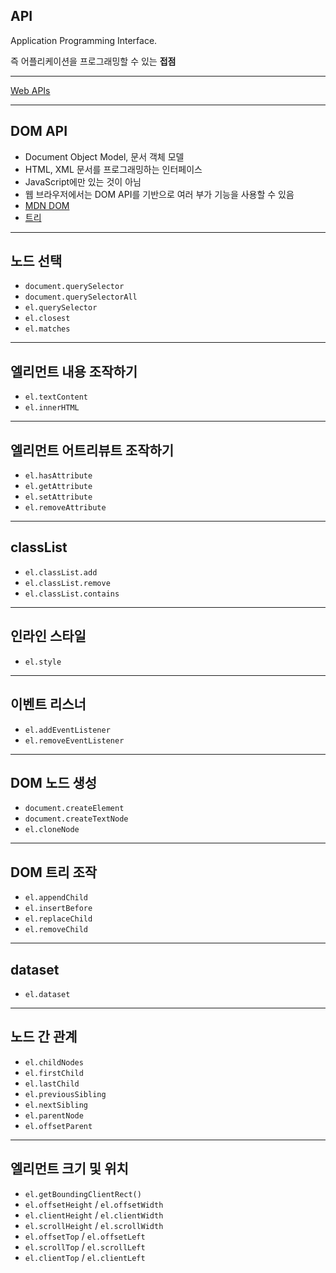 ## API

Application Programming Interface.

즉 어플리케이션을 프로그래밍할 수 있는 **접점**

---

[Web APIs](https://developer.mozilla.org/en-US/docs/Web/API)

---

## DOM API

- Document Object Model, 문서 객체 모델
- HTML, XML 문서를 프로그래밍하는 인터페이스
- JavaScript에만 있는 것이 아님
- 웹 브라우저에서는 DOM API를 기반으로 여러 부가 기능을 사용할 수 있음
- [MDN DOM](https://developer.mozilla.org/ko/docs/DOM)
- [트리](https://javascript-fds.netlify.com/pages/282-data-structures#트리-tree)

---

## 노드 선택

- `document.querySelector`
- `document.querySelectorAll`
- `el.querySelector`
- `el.closest`
- `el.matches`

<!-- NodeList -->

---

## 엘리먼트 내용 조작하기

- `el.textContent`
- `el.innerHTML`

<!-- innerHTML과 XSS -->

---

## 엘리먼트 어트리뷰트 조작하기

- `el.hasAttribute`
- `el.getAttribute`
- `el.setAttribute`
- `el.removeAttribute`

---

## classList

- `el.classList.add`
- `el.classList.remove`
- `el.classList.contains`

---

## 인라인 스타일

- `el.style`

---

## 이벤트 리스너

- `el.addEventListener`
- `el.removeEventListener`

---

## DOM 노드 생성

- `document.createElement`
- `document.createTextNode`
- `el.cloneNode`

---

## DOM 트리 조작

- `el.appendChild`
- `el.insertBefore`
- `el.replaceChild`
- `el.removeChild`

<!-- appendChild, insertBefore를 통한 위치의 이동 -->

---

## dataset

- `el.dataset`

---

## 노드 간 관계

- `el.childNodes`
- `el.firstChild`
- `el.lastChild`
- `el.previousSibling`
- `el.nextSibling`
- `el.parentNode`
- `el.offsetParent`

---

## 엘리먼트 크기 및 위치

- `el.getBoundingClientRect()`
- `el.offsetHeight` / `el.offsetWidth`
- `el.clientHeight` / `el.clientWidth`
- `el.scrollHeight` / `el.scrollWidth`
- `el.offsetTop` / `el.offsetLeft`
- `el.scrollTop` / `el.scrollLeft`
- `el.clientTop` / `el.clientLeft`
